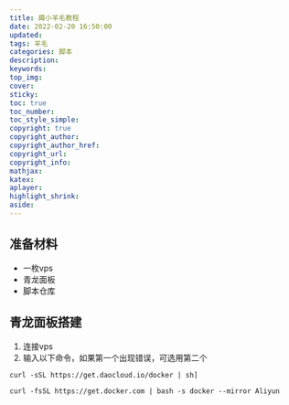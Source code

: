 ```yaml
---
title: 薅小羊毛教程
date: 2022-02-20 16:50:00
updated: 
tags: 羊毛
categories: 脚本
description: 
keywords:
top_img: 
cover: 
sticky:
toc: true
toc_number: 
toc_style_simple: 
copyright: true
copyright_author:
copyright_author_href:
copyright_url:
copyright_info:
mathjax:
katex:
aplayer:
highlight_shrink:
aside:
---
```


## 准备材料

 - 一枚vps
 - 青龙面板
 - 脚本仓库

## 青龙面板搭建

1. 连接vps 
2. 输入以下命令，如果第一个出现错误，可选用第二个
```
curl -sSL https://get.daocloud.io/docker | sh]
```
```
curl -fsSL https://get.docker.com | bash -s docker --mirror Aliyun
```